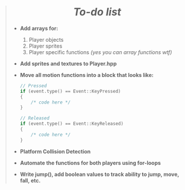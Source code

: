 > # <center> ***To-do list*** </center>
> 
> - **Add arrays for:**  
>    1. Player objects  
>    2. Player sprites
>    3. Player specific functions *(yes you can array functions wtf)*
>
> - **Add sprites and textures to Player.hpp**  
> - **Move all motion functions into a block that looks like:**  
>   ```cpp
>   // Pressed
>   if (event.type() == Event::KeyPressed)
>   {
>       /* code here */
>   }
>
>   // Released
>   if (event.type() == Event::KeyReleased)
>   {
>       /* code here */
>   }
>   ```
> - **Platform Collision Detection**
> - **Automate the functions for both players using for-loops**
> - **Write jump(), add boolean values to track ability to jump, move, fall, etc.**